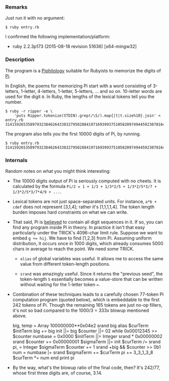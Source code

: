 ### Remarks

Just run it with no argument:

    $ ruby entry.rb

I confirmed the following implementation/platform:

- ruby 2.2.3p173 (2015-08-18 revision 51636) [x64-mingw32]

### Description

The program is a [Piphilology](https://en.wikipedia.org/wiki/Piphilology#Examples_in_English)
suitable for Rubyists to memorize the digits of [Pi](https://en.wikipedia.org/wiki/Pi).

In English, the poems for memorizing Pi start with a word consisting of 3-letters,
1-letter, 4-letters, 1-letter, 5-letters, ... and so on. 10-letter words are used for the
digit `0`. In Ruby, the lengths of the lexical tokens tell you the number.

    $ ruby -r ripper -e \
        'puts Ripper.tokenize(STDIN).grep(/\S/).map{|t|t.size%10}.join' < entry.rb
    31415926535897932384626433832795028841971693993751058209749445923078164062862...

The program also tells you the first 10000 digits of Pi, by running.

    $ ruby entry.rb
    31415926535897932384626433832795028841971693993751058209749445923078164062862...

### Internals

Random notes on what you might think interesting:

- The 10000 digits output of Pi is seriously computed with no cheets. It is calculated
  by the formula `Pi/2 = 1 + 1/3 + 1/3*2/5 + 1/3*2/5*3/7 + 1/3*2/5*3/7*4/9 + ...`.

- Lexical tokens are not just space-separated units. For instance, `a*b + cdef` does
  not represent [3,1,4]; rather it's [1,1,1,1,4]. The token length
  burden imposes hard constraints on what we can write.

- That said, Pi is [believed](https://en.wikipedia.org/wiki/Normal_number) to contain
  all digit sequences in it. If so, you can find any program inside Pi in theory.
  In practice it isn't that easy particularly under the TRICK's 4096-char
  limit rule. Suppose we want to embed `g += hij`. We have to find [1,2,3] from Pi.
  Assuming uniform distribution, it occurs once in 1000 digits, which already consumes
  5000 chars in average to reach the point. We need some TRICK.

  - `alias` of global variables was useful. It allows me to access the same value from
    different token-length positions.

  - `srand` was amazingly useful. Since it returns the "previous seed", the token-length
    `5` essentially becomes a value-store that can be written without waiting for the
    1-letter token `=`.

- Combination of these techniques leads to a carefully chosen 77-token Pi computation
  program (quoted below), which is embeddable to the first 242 tokens of Pi.
  Though the remaining 165 tokens are just no-op fillers, it's not so bad compared to
  the 1000/3 = 333x blowup mentioned above.

    big, temp = Array 100000000**0x04e2
    srand big
    alias $curTerm $initTerm
    big += big
    init ||= big
    $counter ||= 02
    while 0x00012345 >= $counter
      numbase = 0x0000
      $initTerm ||= Integer srand * 0x00000002
      srand $counter += 0x00000001
      $sigmaTerm ||= init
      $curTerm /= srand
      pi, = Integer $sigmaTerm
      $counter += 1
      srand +big && $counter >> 0b1
      num = numbase |= srand
      $sigmaTerm += $curTerm
      pi += 3_3_1_3_8
      $curTerm *= num
    end
    print pi

- By the way, what's the blowup ratio of the final code, then?
  It's 242/77, whose first three digits are, of course, 3.14.
